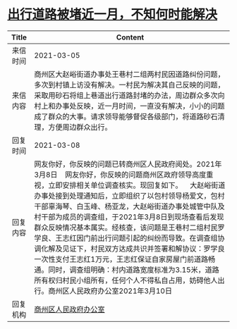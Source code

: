 # <a href="http://www.shangluo.gov.cn/zmhd/ldxxxx.jsp?urltype=leadermail.LeaderMailContentUrl&wbtreeid=1112&leadermailid=6995">出行道路被堵近一月，不知何时能解决</a>
|Title|Content|
|:---:|---|
|来信时间|2021-03-05|
|来信内容|商州区大赵峪街道办事处王巷村二组两村民因道路纠份问题，多次到村镇上访没有解决。一村民为解决其自己反映的问题，采取用砂石将组上巷道出行道路封堵的办法，周边群众多次向村上和办事处反映，近一月时间，一直没有解决，小小的问题成了群众的大事。请求领导能够督促各级部门，将道路砂石清理，方便周边群众出行。|
|回复时间|2021-03-08|
|回复内容|网友你好，你反映的问题已转商州区人民政府阅处。2021年3月8日    网友你好，你反映的问题商州区政府领导高度重视，立即安排相关单位调查核实。现回复如下。    大赵峪街道办事处接到处理通知后，立即组织了以包村领导杨爱文，包村干部辜海琴、白玉峰、杨亚龙，大赵峪街道办事处城管中队及村干部为成员的调查组，于2021年3月8日到现场查看后发现群众反映情况基本属实。经核查，该问题是王巷村二组村民罗学良、王志红因门前出行问题引起的纠纷而导致。在调查组协调化解及见证下，村民双方达成共识并签署和解协议：罗学良一次性支付王志红1万元，王志红保证自家房屋门前道路畅通。同时，调查组明确：村内道路宽度标准为3.15米，道路所有权归村民小组所有，任何个人不得私自占用，妨碍他人出行。商州区人民政府办公室2021年3月10日|
|回复机构|<a href="../../categories/agencies/商州区人民政府办公室.md">商州区人民政府办公室</a>|
